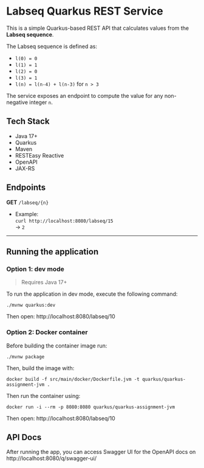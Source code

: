 # Labseq Quarkus REST Service

This is a simple Quarkus-based REST API that calculates values from the **Labseq sequence**.

The Labseq sequence is defined as:

- `l(0) = 0`
- `l(1) = 1`
- `l(2) = 0`
- `l(3) = 1`
- `l(n) = l(n-4) + l(n-3)` for `n > 3`

The service exposes an endpoint to compute the value for any non-negative integer `n`.

## Tech Stack
- Java 17+
- Quarkus
- Maven
- RESTEasy Reactive
- OpenAPI
- JAX-RS

## Endpoints

**GET** `/labseq/{n}`

- Example:  
  `curl http://localhost:8080/labseq/15`  
  → `2`

---

## Running the application

### Option 1: dev mode

> Requires Java 17+

To run the application in dev mode, execute the following command:

```shell script
./mvnw quarkus:dev
```

Then open: http://localhost:8080/labseq/10

### Option 2: Docker container

Before building the container image run:

```shell script
./mvnw package
```

Then, build the image with:

```shell script
docker build -f src/main/docker/Dockerfile.jvm -t quarkus/quarkus-assignment-jvm .
```

Then run the container using:

```shell script
docker run -i --rm -p 8080:8080 quarkus/quarkus-assignment-jvm
```

Then open: http://localhost:8080/labseq/10

## API Docs
After running the app, you can access Swagger UI for the OpenAPI docs on http://localhost:8080/q/swagger-ui/
